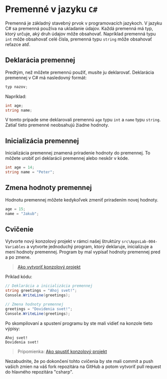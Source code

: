 # Premenné v jazyku `C#`

Premenná je základný stavebný prvok v programovacích jazykoch. V jazyku C# sa premenná používa na ukladanie údajov. Každá premenná má typ, ktorý určuje, aký druh údajov môže obsahovať. Napríklad premenná typu `int` môže obsahovať celé čísla, premenná typu `string` môže obsahovať reťazce atď.

## Deklarácia premennej

Predtým, než môžete premennú použiť, musíte ju deklarovať. Deklarácia premennej v C# má nasledovný formát:

```csharp
typ nazov;
```

Napríklad:

```csharp
int age;
string name;
```

V tomto prípade sme deklarovali premennú `age` typu `int` a `name` typu `string`. Zatiaľ tieto premenné neobsahujú žiadne hodnoty.

## Inicializácia premennej

Inicializácia premennej znamená priradenie hodnoty do premennej. To môžete urobiť pri deklarácii premennej alebo neskôr v kóde.

```csharp
int age = 14;
string name = "Peter";
```

## Zmena hodnoty premennej

Hodnotu premennej môžete kedykoľvek zmeniť priradením novej hodnoty.

```csharp
age = 15;
name = "Jakub";
```

## Cvičenie

Vytvorte nový konzolový projekt v rámci našej štruktúry `src\AppsLab-004-Variables` a vytvorte jednoduchý program, ktorý deklaruje, inicializuje a mení hodnoty premennej. Program by mal vypísať hodnoty premennej pred a po zmene.

> [Ako vytvoriť konzolový projekt](/lekcie/How_to_create_console_app.md)

Príklad kódu:

```csharp
// Deklarácia a inicializácia premennej
string greetings = "Ahoj svet!";
Console.WriteLine(greetings);

// Zmena hodnoty premennej
greetings = "Dovidenia svet!";
Console.WriteLine(greetings);
```

Po skompilovaní a spustení programu by ste mali vidieť na konzole tieto výpisy:

``` terminal
Ahoj svet!
Dovidenia svet!
```

> Pripomienka: [Ako spustiť konzolový projekt](/lekcie/AppsLab-002-ConsoleWriteLine.md#ako-spustiť-projekt)

Nezabudnite, že po dokončení tohto cvičenia by ste mali commit a push vašich zmien na váš fork repozitára na GitHub a potom vytvoriť pull request do hlavného repozitára "csharp".
